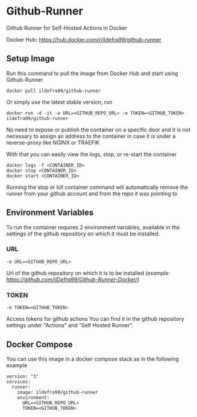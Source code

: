 # Github-Runner
Github Runner for Self-Hosted Actions in Docker

Docker Hub: https://hub.docker.com/r/ildefra99/github-runner

## Setup Image
Run this command to pull the image from Docker Hub and start using Github-Runner

```
docker pull ildefra99/github-runner
```

Or simply use the latest stable version, run

```
docker run -d -it -e URL=<GITHUB_REPO_URL> -e TOKEN=<GITHUB_TOKEN> ildefra99/github-runner
```
No need to expose or publish the container on a specific door and it is not necessary to assign an address to the container in case it is under a reverse-proxy like NGINX or TRAEFIK

With that you can easily view the logs, stop, or re-start the container
```
docker logs -f <CONTAINER_ID>
docker stop <CONTAINER_ID>
docker start <CONTAINER_ID>
```
Running the stop or kill container command will automatically remove the runner from your github account and from the repo it was pointing to

## Environment Variables
To run the container requires 2 environment variables, available in the settings of the github repository on which it must be installed.
### URL
```
-e URL=<GITHUB_REPO_URL>
```
Url of the github repository on which it is to be installed (*example: https://github.com/ilDefra99/Github-Runner-Docker/*)
### TOKEN
```
-e TOKEN=<GITHUB_TOKEN>
```
Access tokens for github actions
You can find it in the github repository settings under "Actions" and "Self Hosted Runner".

## Docker Compose
You can use this image in a docker compose stack as in the following example
```
version: "3"
services:
  runner:
    image: ildefra99/github-runner
    environment:
      URL=<GITHUB_REPO_URL>
      TOKEN=<GITHUB_TOKEN>
```
